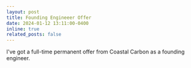```yaml
---
layout: post
title: Founding Engineeer Offer
date: 2024-01-12 13:11:00-0400
inline: true
related_posts: false
---
```


I've got a full-time permanent offer from Coastal Carbon as a founding engineer.